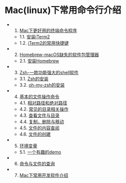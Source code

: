 # Mac(linux)下常用命令行介绍

* 1. [Mac下更好用的终端命令程序](01.0.md)
  - 1.1. [安装iTerm2](01.1.md)
  - 1.2. [iTerm2的常用快捷键](01.2.md)
* 2. [Homebrew-macOS缺失的软件包管理器](02.0.md)
  - 2.1. [安装Homebrew](02.1.md)
* 3. [Zsh-一款功能强大的shell软件](03.0.md)
  - 3.1. [Zsh的安装](03.1.md)
  - 3.2. [oh-my-zsh的安装](03.2.md)
* 4. [基本的文件操作命令](04.0.md)
  - 4.1. [相对路径和绝对路径](04.1.md)
  - 4.2. [常见的目录相关操作](04.2.md)
  - 4.3. [查看文件与目录](04.3.md)
  - 4.4. [复制，删除与移动](04.4.md)
  - 4.5. [文件的内容查阅](04.5.md)
  - 4.6. [文件的创建](04.6.md)
* 5. [环境变量](05.0.md)
  - 5.1. [一个有趣的demo](05.1.md)
* 6. [命令与文件的查询](06.0.md)
* 7. [Mac下常用开发软件介绍](07.0.md)